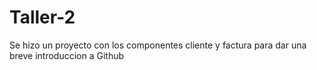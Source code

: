# Taller-2

Se hizo un proyecto con los componentes cliente y factura para dar una breve introduccion a   Github 